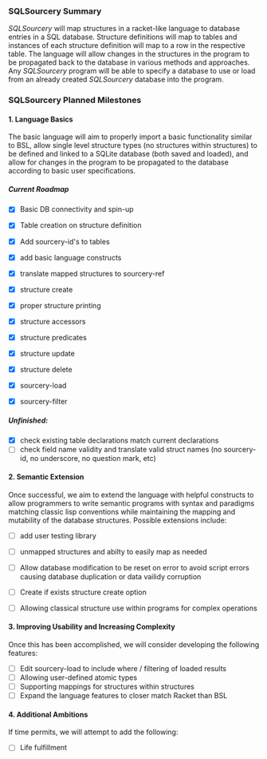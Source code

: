 ### SQLSourcery Summary
*SQLSourcery* will map structures in a racket-like language to database entries in a SQL database. Structure definitions will map to tables and instances of each structure definition will map to a row in the respective table. The language will allow changes in the structures in the program to be propagated back to the database in various methods and approaches. Any *SQLSourcery* program will be able to specify a database to use or load from an already created *SQLSourcery* database into the program.


### SQLSourcery Planned Milestones

#### 1. Language Basics
The basic language will aim to properly import a basic functionality similar to BSL, allow single level structure types (no structures within structures) to be defined and linked to a SQLite database (both saved and loaded), and allow for changes in the program to be propagated to the database according to basic user specifications.

##### Current Roadmap
- [x] Basic DB connectivity and spin-up
- [x] Table creation on structure definition
- [x] Add sourcery-id's to tables
- [x] add basic language constructs
- [X] translate mapped structures to sourcery-ref
- [X] structure create
- [X] proper structure printing
- [X] structure accessors
- [X] structure predicates
- [X] structure update
- [X] structure delete
- [X] sourcery-load
- [X] sourcery-filter


##### Unfinished:
- [X] check existing table declarations match current declarations
- [ ] check field name validity and translate valid struct names (no sourcery-id, no underscore, no question mark, etc)

#### 2. Semantic Extension
Once successful, we aim to extend the language with helpful constructs to allow programmers to write semantic programs with syntax and paradigms matching classic lisp conventions while maintaining the mapping and mutability of the database structures. Possible extensions include:
- [ ] add user testing library
- [ ] unmapped structures and abilty to easily map as needed
- [ ] Allow database modification to be reset on error to avoid script errors causing database duplication or data vailidy corruption
- [ ] Create if exists structure create option
- [ ] Allowing classical structure use within programs for complex operations


#### 3. Improving Usability and Increasing Complexity
Once this has been accomplished, we will consider developing the following features:
- [ ] Edit sourcery-load to include where / filtering of loaded results
- [ ] Allowing user-defined atomic types
- [ ] Supporting mappings for structures within structures
- [ ] Expand the language features to closer match Racket than BSL

#### 4. Additional Ambitions

If time permits, we will attempt to add the following:
- [ ] Life fulfillment


